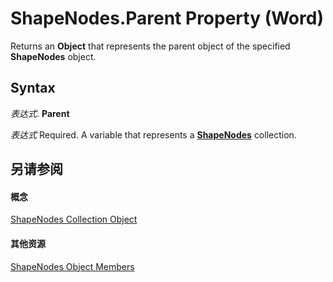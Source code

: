 
# ShapeNodes.Parent Property (Word)

Returns an  **Object** that represents the parent object of the specified **ShapeNodes** object.


## Syntax

 _表达式_. **Parent**

 _表达式_ Required. A variable that represents a **[ShapeNodes](f2e13db2-102f-1a14-fd7a-d179f63e513e.md)** collection.


## 另请参阅


#### 概念


[ShapeNodes Collection Object](f2e13db2-102f-1a14-fd7a-d179f63e513e.md)
#### 其他资源


[ShapeNodes Object Members](http://msdn.microsoft.com/library/1c404c66-24ad-0e6d-2135-ebe5857bfb23%28Office.15%29.aspx)
